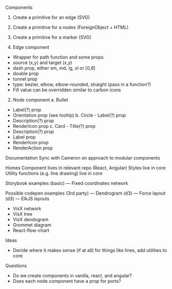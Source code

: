 Components

1. Create a primitive for an edge (SVG)
2. Create a primitive for a nodes (ForeignObject + HTML)
3. Create a primitive for a marker (SVG)

4. Edge component

-   Wrapper for path function and some props
-   source (x,y) and target (x,y)
-   dash prop, either sm, md, lg, xl or [0,8]
-   double prop
-   tunnel prop
-   type: bezier, elbow, elbow-rounded, straight (pass in a function?)
-   Fill value can be overridden similar to carbon icons

2. Node component a. Bullet

-   Label(?) prop
-   Orientation prop (see tooltip) b. Circle - Label(?) prop
-   Description(?) prop
-   RenderIcon prop c. Card - Title(?) prop
-   Description(?) prop
-   Label prop
-   RenderIcon prop
-   RenderAction prop

Documentation Sync with Cameron on approach to modular components

Homes Component lives in relevant repo (React, Angular) Styles live in core
Utility functions (e.g. line drawing) live in core

Storybook examples (basic) — Fixed coordinates network

Possible codepen examples (3rd party) — Dendrogram (d3) — Force layout (d3) —
ElkJS layouts

-   VisX network
-   VisX tree
-   VisX dendogram
-   Grommet diagram
-   React-flow-chart

Ideas

-   Decide where it makes sense (if at all) for things like lines, add utilities
    to core

Questions

-   Do we create components in vanilla, react, and angular?
-   Does each node component have a prop for ports?
